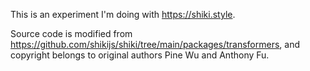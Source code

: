 This is an experiment I'm doing with https://shiki.style.

Source code is modified from https://github.com/shikijs/shiki/tree/main/packages/transformers, and copyright belongs to original authors Pine Wu and Anthony Fu.